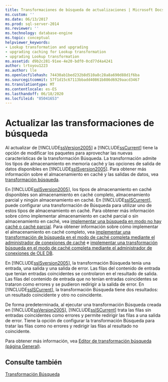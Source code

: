 ```yaml
---
title: Transformaciones de búsqueda de actualizaciones | Microsoft Docs
ms.custom: ''
ms.date: 06/13/2017
ms.prod: sql-server-2014
ms.reviewer: ''
ms.technology: database-engine
ms.topic: conceptual
helpviewer_keywords:
- Lookup transformation and upgrading
- upgrading caching for Lookup transformation
- upgrading Lookup transformation
ms.assetid: d9b2c281-91ee-4e20-bdf0-0cd77d4a4241
author: lrtoyou1223
ms.author: lle
ms.openlocfilehash: 74430ab1bed232b8d510a8c28a8a690d88d1f6ba
ms.sourcegitcommit: 57f1d15c67113bbadd40861b886d6929aacd3467
ms.translationtype: MT
ms.contentlocale: es-ES
ms.lasthandoff: 06/18/2020
ms.locfileid: "85041653"
---
```

# <a name="upgrade-lookup-transformations"></a>Actualizar las transformaciones de búsqueda
  Al actualizar de [!INCLUDE[ssVersion2005](../../includes/ssversion2005-md.md)] a [!INCLUDE[ssCurrent](../../includes/sscurrent-md.md)] tiene la opción de modificar los paquetes para aprovechar las nuevas características de la transformación Búsqueda. La transformación admite los tipos de almacenamiento en memoria caché y las opciones de salida de datos disponibles en [!INCLUDE[ssISversion2005](../../includes/ssisversion2005-md.md)]. Para obtener más información sobre el almacenamiento en caché y las salidas de datos, vea [transformación búsqueda](../../integration-services/data-flow/transformations/lookup-transformation.md).  
  
 En [!INCLUDE[ssISversion2005](../../includes/ssisversion2005-md.md)], los tipos de almacenamiento en caché disponibles son almacenamiento en caché completo, almacenamiento parcial y ningún almacenamiento en caché. En [!INCLUDE[ssISCurrent](../../includes/ssiscurrent-md.md)], puede configurar una transformación de Búsqueda para utilizar uno de estos tipos de almacenamiento en caché. Para obtener más información sobre cómo implementar almacenamiento en caché parcial o sin almacenamiento en caché, vea [implementar una búsqueda en modo no hay caché o caché parcial](../../integration-services/data-flow/transformations/implement-a-lookup-in-no-cache-or-partial-cache-mode.md). Para obtener información sobre cómo implementar el almacenamiento en caché completo, vea [implementar una transformación de búsqueda en el modo de caché completa mediante el administrador de conexiones de caché](../../integration-services/connection-manager/lookup-transformation-full-cache-mode-cache-connection-manager.md) e [implementar una transformación búsqueda en el modo de caché completa mediante el administrador de conexiones de OLE DB](../../integration-services/connection-manager/lookup-transformation-full-cache-mode-ole-db-connection-manager.md).  
  
 En [!INCLUDE[ssISversion2005](../../includes/ssisversion2005-md.md)], la transformación Búsqueda tenía una entrada, una salida y una salida de error. Las filas del contenido de entrada que tenían entradas coincidentes se controlaron en el resultado de salida. Las filas del contenido de entrada que no tenían entradas coincidentes se trataron como errores y se pudieron redirigir a la salida de error. En [!INCLUDE[ssISCurrent](../../includes/ssiscurrent-md.md)], la transformación Búsqueda tiene dos resultados: un resultado coincidente y otro no coincidente.  
  
 De forma predeterminada, al ejecutar una transformación Búsqueda creada en [!INCLUDE[ssVersion2005](../../includes/ssversion2005-md.md)], [!INCLUDE[ssISCurrent](../../includes/ssiscurrent-md.md)] trata las filas sin entradas coincidentes como errores y permite redirigir las filas a una salida de error. Tiene la opción de configurar la transformación Búsqueda para tratar las filas como no errores y redirigir las filas al resultado no coincidente.  
  
 Para obtener más información, vea [Editor de transformación búsqueda &#40;página General&#41;](../../integration-services/general-page-of-integration-services-designers-options.md).  
  
## <a name="see-also"></a>Consulte también  
 [Transformación Búsqueda](../../integration-services/data-flow/transformations/lookup-transformation.md)  
  
  
